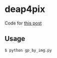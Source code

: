 # deap4pix

Code for [this post](https://medium.com/@jetbootsmaker/%D0%BD%D0%B5-%D1%82%D0%BE%D0%BB%D1%8C%D0%BA%D0%BE-%D0%BD%D0%B5%D0%B9%D1%80%D0%BE%D0%BD%D0%BD%D1%8B%D0%B5-%D1%81%D0%B5%D1%82%D0%B8-%D0%B2%D0%B5%D1%80%D1%81%D1%82%D0%B0%D1%8E%D1%82-%D1%81%D0%B0%D0%B9%D1%82%D1%8B-21fb44603aa9)

## Usage

```
$ python gp_by_img.py
```
